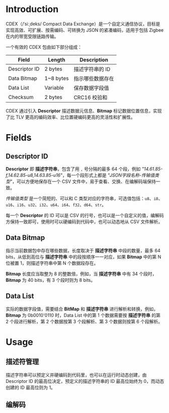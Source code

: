 
# Introduction

CDEX（/ˈsiːˌdeks/ Compact Data Exchange）是一个自定义通信协议，目标是实现高效、可扩展、按需编码、可转换为 JSON 的紧凑编码，适用于包括 Zigbee 在内的带宽受限链路传输。

一个有效的 CDEX 包由如下部分组成：

| Field         | Length    | Description |
| ------------- | --------- | ----------- |
| Descriptor ID | 2 bytes   | 描述字符串的 ID   |
| Data Bitmap   | 1~8 bytes | 指示哪些数据存在    |
| Data List     | Variable  | 保存数据字段值     |
| Checksum      | 2 bytes   | CRC16 校验和   |

CDEX 通过引入 **Descriptor** 描述数据元信息、**Bitmap** 标记数据位置信息，实现了比 TLV 更高的编码效率、比位置硬编码更高的灵活性和扩展性。

# Fields

## Descriptor ID


**Descriptor** 即 **描述字符串**，包含了用 `,` 号分隔的最多 64 个段，例如 *"14.61.85-f,14.62.85-u8,14.63.85-u16"*，每一个段形式上都是 *"JSON字段名称-传输值类型"*，可以方便地保存在一个 CSV 文件中，易于查看、交换、在编解码端保持一致。

*传输值类型* 是一个简短的、可以和 C 类型对应的字符串，可选值包括：`u8`、`i8`、`u16`、`i16`、`u32`、`i32`、`u64`、`i64`、`f32`、`d64`、`str`。

每一个 **Descriptor** 的 ID 可以是 CSV 的行号，也可以是一个自定义的值，编解码方保持一致即可，使用时可以硬编码到代码中，也可以动态地从 CSV 文件解析。

## Data Bitmap

指示当前数据包中存在哪些数据，长度取决于 **描述字符串** 中段的数量，最多 64 bits，从低到高位与 **描述字符串** 中的段按顺序一一对应，如果 **Bitmap** 中的第 N 位被置 1，则描述字符串中第 N 个数据段存在。

**Bitmap** 长度应当取整为 8 的整数倍，例如，当 **描述字符串** 中有 34 个段时，**Bitmap** 为 40 bits，有 3 个段时则为 8 bits。

## Data List

实际的数据字段值，需要结合 **BitMap** 和 **描述字符串** 进行解析和转换，例如，**Bitmap** 为 0b0010'0110 时，Data List 中的第 1 个数据需要按 **描述字符串** 的第 2 个段进行解析，第 2 个数据按第 3 个段解析、第 3 个数据则按第 6 个段解析。


# Usage

## 描述符管理

描述字符串可以预定义并硬编码到代码里，也可以在运行时动态创建，由 Descriptor ID 的最高位决定，预定义的描述字符串的 ID 最高位始终为 0，而动态创建的 ID 最高位则为 1。

## 编解码

